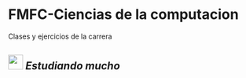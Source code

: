 # FMFC-Ciencias de la computacion
 Clases y ejercicios de la carrera
## <img src="https://media.giphy.com/media/v1.Y2lkPTc5MGI3NjExZWEwZ2ljNHVvYjB2N3h5b3p1NGZnMnM1a3AyMWp4dHAwcTF5Nmk1YiZlcD12MV9naWZzX3NlYXJjaCZjdD1n/jwqMFFTZuntRM7WaIt/giphy.gif" width="30px">&nbsp;***Estudiando mucho***
